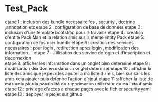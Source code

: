 # Test_Pack
etape 1 : inclusion des bundle necessaire  fos , security , doctrine ,annotation etc 
etape 2 : configuration de base de données 
etape 3 : inclusion d'une template bootstrap pour le travaille 
etape 4 : creation d'entité Pack Man et la relation amis sur la meme entity Pack 
etape 5: configuration de fos user bundle 
etape 6 : creation des services necessaires : pour login , redirection apres login , modification des information ... 
etape 7 : Utilisation des service de login et d'inscription et deconnexion  
etape 8: afficher les information dans un onglet bien determiné 
etape 9 : modification des donnees dans un onglet determiné 
etape 10 : afficher la liste des amis que je peux les ajouter a  ma liste d'amis, bien sur sans les amis deja ajouter puis defenire l'action d'ajout 
etape 11 :afficher la liste de mes amis plus la possibilité de supprimer un utilisateur de ma liste d'amis 
etape 12 : privilege d'acces a chaque pages avec le fichier security.yaml 
etape 13 : deployer le projet sur github 
